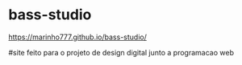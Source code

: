 # bass-studio

https://marinho777.github.io/bass-studio/

#site feito para o projeto de design digital junto a programacao web
